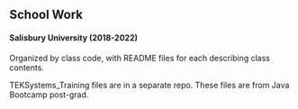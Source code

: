 <h2> School Work </h2> 
<h4> Salisbury University (2018-2022) </h4>

<p> Organized by class code, with README files for each describing class contents. </p>

<p> TEKSystems_Training files are in a separate repo. These files are from Java Bootcamp post-grad. </p>
